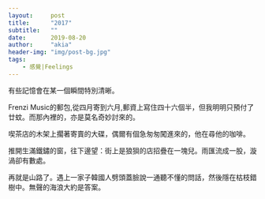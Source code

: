 ```yaml
---
layout:     post
title:      "2017"
subtitle:   ""
date:       2019-08-20
author:     "akia"
header-img: "img/post-bg.jpg"
tags:
    - 感覺|Feelings
---
```


有些記憶會在某一個瞬間特別清晰。 

Frenzi Music的郵包,從四月寄到六月,郵資上寫住四十六個半，但我明明只預付了廿蚊。而那內裡的，亦是莫名奇妙討來的。 

喫茶店的木架上擱著寄賣的大碟，偶爾有個急匆匆闖進來的，他在尋他的咖啡。

推開生滿鐵鏽的窗，往下邊望：街上是狼狽的店招疊在一塊兒。雨匯流成一股，漩渦卻有數處。

再就是山路了。遇上一家子韓國人劈頭蓋臉說一通聽不懂的問話，然後隱在枯枝錯樹中。無聲的海浪大約是答案。


